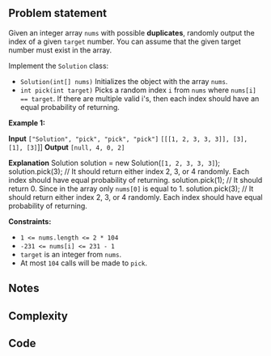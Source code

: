 ## Problem statement

Given an integer array `nums` with possible **duplicates**, randomly output the index of a given `target` number. You can assume that the given target number must exist in the array.

Implement the `Solution` class:

- `Solution(int[] nums)` Initializes the object with the array `nums`.
- `int pick(int target)` Picks a random index `i` from `nums` where `nums[i] == target`. If there are multiple valid i's, then each index should have an equal probability of returning.

**Example 1:**

**Input**
`["Solution", "pick", "pick", "pick"]`
`[[[1, 2, 3, 3, 3]], [3], [1], [3]`]]
**Output**
`[null, 4, 0, 2]`

**Explanation**
Solution solution = new Solution(`[1, 2, 3, 3, 3]`);
solution.pick(3); // It should return either index 2, 3, or 4 randomly. Each index should have equal probability of returning.
solution.pick(1); // It should return 0. Since in the array only `nums[0]` is equal to 1.
solution.pick(3); // It should return either index 2, 3, or 4 randomly. Each index should have equal probability of returning.

**Constraints:**

- `1 <= nums.length <= 2 * 104`
- `-231 <= nums[i] <= 231 - 1`
- `target` is an integer from `nums`.
- At most `104` calls will be made to `pick`.
## Notes


## Complexity


## Code

